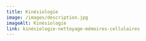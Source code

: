 ```yaml
---
title: Kinésiologie
image: /images/description.jpg
imageAlt: Kinésiologie
link: kinésiologie-nettoyage-mémoires-cellulaires
---
```

